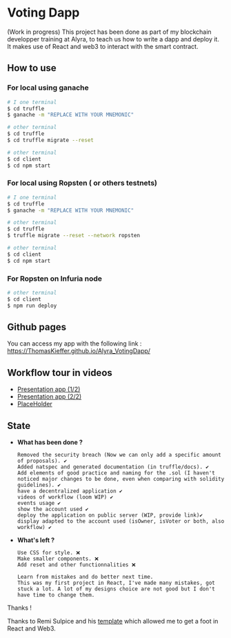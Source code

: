 # Voting Dapp

(Work in progress)
This project has been done as part of my blockchain developper training at Alyra, to teach us how to write a dapp and deploy it.
It makes use of React and web3 to interact with the smart contract.

## How to use

### For local using ganache

```sh
# I one terminal
$ cd truffle
$ ganache -m "REPLACE WITH YOUR MNEMONIC"
```

```sh
# other terminal
$ cd truffle
$ cd truffle migrate --reset
```

```sh
# other terminal
$ cd client
$ cd npm start
```

### For local using Ropsten ( or others testnets)

```sh
# I one terminal
$ cd truffle
$ ganache -m "REPLACE WITH YOUR MNEMONIC"
```

```sh
# other terminal
$ cd truffle
$ truffle migrate --reset --network ropsten
```

```sh
# other terminal
$ cd client
$ cd npm start
```

### For Ropsten on Infuria node

```sh
# other terminal
$ cd client
$ npm run deploy
```

## Github pages

You can access my app with the following link : 
<a href="https://ThomasKieffer.github.io/Alyra_VotingDapp/">https://ThomasKieffer.github.io/Alyra_VotingDapp/</a>


## Workflow tour in videos

<ul>
    <li><a href="https://www.loom.com/share/686998148fb4466caea45fce3aed6f6f">Presentation app (1/2)</a></li>
    <li><a href="https://www.loom.com/share/8851ebd37b6b4ee7ab21f654bdb1657f">Presentation app (2/2)</a></li>
    <li><a href="https://www.kickassfacts.com/wp-content/uploads/2016/02/Animals.jpg">PlaceHolder</a></li>
</ul>

## State

- __What has been done ?__

      Removed the security breach (Now we can only add a specific amount of proposals). ✔️
      Added natspec and generated documentation (in truffle/docs). ✔️
      Add elements of good practice and naming for the .sol (I haven't noticed major changes to be done, even when comparing with solidity guidelines). ✔️
      have a decentralized application ✔️
      videos of workflow (loom WIP) ✔️
      events usage ✔️
      show the account used ✔️
      deploy the application on public server (WIP, provide link)✔️
      display adapted to the account used (isOwner, isVoter or both, also workflow) ✔️

- __What's left ?__

      Use CSS for style. ❌
      Make smaller components. ❌
      Add reset and other functionnalities ❌

      Learn from mistakes and do better next time.
      This was my first project in React, I've made many mistakes, got stuck a lot. A lot of my designs choice are not good but I don't have time to change them.
      

Thanks !

  Thanks to Remi Sulpice and his <a href="https://github.com/Remitekky/Developpeur-Ethereum-Template/blob/master/6_Dapp/reactTruffleLegacy/client/src/App.js">template</a> which allowed me to get a foot in React and Web3.
